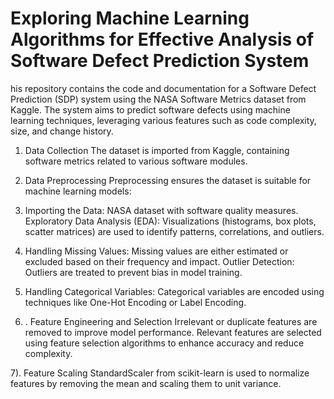 # Exploring Machine Learning Algorithms for Effective Analysis of Software Defect Prediction System

his repository contains the code and documentation for a Software Defect Prediction (SDP) system using the NASA Software Metrics dataset from Kaggle. The system aims to predict software defects using machine learning techniques, leveraging various features such as code complexity, size, and change history.

1) Data Collection
The dataset is imported from Kaggle, containing software metrics related to various software modules.

2. Data Preprocessing
Preprocessing ensures the dataset is suitable for machine learning models:

3) Importing the Data: NASA dataset with software quality measures.
Exploratory Data Analysis (EDA): Visualizations (histograms, box plots, scatter matrices) are used to identify patterns, correlations, and outliers.

4) Handling Missing Values: Missing values are either estimated or excluded based on their frequency and impact.
Outlier Detection: Outliers are treated to prevent bias in model training.

5) Handling Categorical Variables: Categorical variables are encoded using techniques like One-Hot Encoding or Label Encoding.

6) . Feature Engineering and Selection
Irrelevant or duplicate features are removed to improve model performance.
Relevant features are selected using feature selection algorithms to enhance accuracy and reduce complexity.

7). Feature Scaling
StandardScaler from scikit-learn is used to normalize features by removing the mean and scaling them to unit variance.
